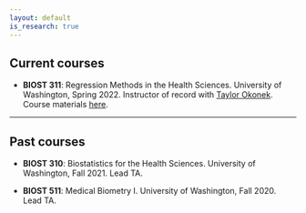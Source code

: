 ```yaml
---
layout: default
is_research: true
---
```


## Current courses

* **BIOST 311**: Regression Methods in the Health Sciences. University of Washington, Spring 2022. Instructor of record with [Taylor Okonek](https://taylorokonek.github.io). Course materials [here](https://github.com/cwolock/BIOST311).

--- 

## Past courses

* **BIOST 310**: Biostatistics for the Health Sciences. University of Washington, Fall 2021. Lead TA. 

* **BIOST 511**: Medical Biometry I. University of Washington, Fall 2020. Lead TA. 

